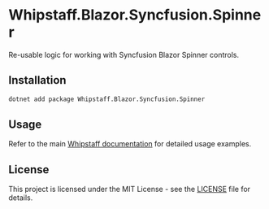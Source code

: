 # Whipstaff.Blazor.Syncfusion.Spinner

Re-usable logic for working with Syncfusion Blazor Spinner controls.

## Installation

```bash
dotnet add package Whipstaff.Blazor.Syncfusion.Spinner
```

## Usage

Refer to the main [Whipstaff documentation](https://github.com/dpvreony/whipstaff) for detailed usage examples.

## License

This project is licensed under the MIT License - see the [LICENSE](https://github.com/dpvreony/whipstaff/blob/main/LICENSE) file for details.
